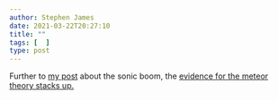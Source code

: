 ```yaml
---
author: Stephen James
date: 2021-03-22T20:27:10
title: ""
tags: [  ]
type: post
---
```

Further to [my post](https://www.strandlines.blog/2021/03/21_sonic_boom/) about the sonic boom, the [evidence for the meteor theory stacks up.](https://twitter.com/willgater/status/1373325102855651332)
